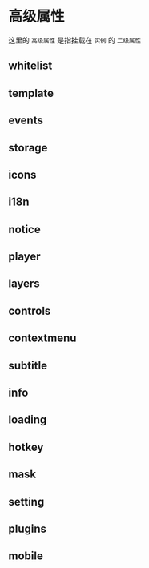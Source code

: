 # 高级属性

这里的 `高级属性` 是指挂载在 `实例` 的 `二级属性`

## whitelist

## template

## events

## storage

## icons

## i18n

## notice

## player

## layers

## controls

## contextmenu

## subtitle

## info

## loading

## hotkey

## mask

## setting

## plugins

## mobile